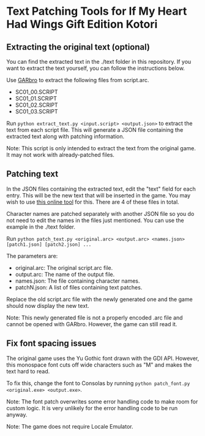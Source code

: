# Text Patching Tools for If My Heart Had Wings Gift Edition Kotori

## Extracting the original text (optional)

You can find the extracted text in the ./text folder in this repository. If you want to extract the text yourself, you can follow the instructions below.

Use [GARbro](https://github.com/morkt/GARbro) to extract the following files from script.arc.
- SC01_00.SCRIPT
- SC01_01.SCRIPT
- SC01_02.SCRIPT
- SC01_03.SCRIPT

Run `python extract_text.py <input.script> <output.json>` to extract the text from each script file. This will generate a JSON file containing the extracted text along with patching information.

Note: This script is only intended to extract the text from the original game. It may not work with already-patched files.

## Patching text

In the JSON files containing the extracted text, edit the "text" field for each entry. This will be the new text that will be inserted in the game. You may wish to use [this online tool](https://sodeve.net/sencha/json-table-editor/) for this. There are 4 of these files in total.

Character names are patched separately with another JSON file so you do not need to edit the names in the files just mentioned. You can use the example in the ./text folder.

Run `python patch_text.py <original.arc> <output.arc> <names.json> [patch1.json] [patch2.json] ...`

The parameters are:
- original.arc: The original script.arc file.
- output.arc: The name of the output file.
- names.json: The file containing character names.
- patchN.json: A list of files containing text patches.

Replace the old script.arc file with the newly generated one and the game should now display the new text.

Note: This newly generated file is not a properly encoded .arc file and cannot be opened with GARbro. However, the game can still read it.

## Fix font spacing issues

The original game uses the Yu Gothic font drawn with the GDI API. However, this monospace font cuts off wide characters such as "M" and makes the text hard to read.

To fix this, change the font to Consolas by running `python patch_font.py <original.exe> <output.exe>`.

Note: The font patch overwrites some error handling code to make room for custom logic. It is very unlikely for the error handling code to be run anyway.

Note: The game does not require Locale Emulator.